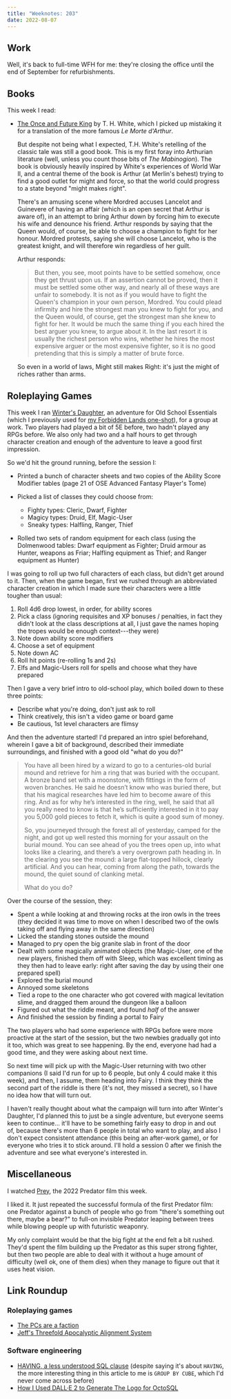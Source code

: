 ```yaml
---
title: "Weeknotes: 203"
date: 2022-08-07
---
```


## Work

Well, it's back to full-time WFH for me: they're closing the office
until the end of September for refurbishments.

## Books

This week I read:

- [The Once and Future King][] by T. H. White, which I picked up
  mistaking it for a translation of the more famous *Le Morte
  d'Arthur*.

  But despite not being what I expected, T.H. White's retelling of the
  classic tale was still a good book.  This is my first foray into
  Arthurian literature (well, unless you count those bits of *The
  Mabinogion*).  The book is obviously heavily inspired by White's
  experiences of World War II, and a central theme of the book is
  Arthur (at Merlin's behest) trying to find a good outlet for might
  and force, so that the world could progress to a state beyond "might
  makes right".

  There's an amusing scene where Mordred accuses Lancelot and
  Guinevere of having an affair (which is an open secret that Arthur
  is aware of), in an attempt to bring Arthur down by forcing him to
  execute his wife and denounce his friend.  Arthur responds by saying
  that the Queen would, of course, be able to choose a champion to
  fight for her honour.  Mordred protests, saying she will choose
  Lancelot, who is the greatest knight, and will therefore win
  regardless of her guilt.

  Arthur responds:

  > But then, you see, moot points have to be settled somehow, once
  > they get thrust upon us.  If an assertion cannot be proved, then
  > it must be settled some other way, and nearly all of these ways
  > are unfair to somebody.  It is not as if you would have to fight
  > the Queen's champion in your own person, Mordred.  You could plead
  > infirmity and hire the strongest man you knew to fight for you,
  > and the Queen would, of course, get the strongest man she knew to
  > fight for her.  It would be much the same thing if you each hired
  > the best arguer you knew, to argue about it.  In the last resort
  > it is usually the richest person who wins, whether he hires the
  > most expensive arguer or the most expensive fighter, so it is no
  > good pretending that this is simply a matter of brute force.

  So even in a world of laws, Might still makes Right: it's just the
  might of riches rather than arms.

[The Once and Future King]: https://en.wikipedia.org/wiki/The_Once_and_Future_King

## Roleplaying Games

This week I ran [Winter's Daughter][], an adventure for Old School
Essentials (which I previously used for [my Forbidden Lands
one-shot][]), for a group at work.  Two players had played a bit of 5E
before, two hadn't played any RPGs before.  We also only had two and a
half hours to get through character creation and enough of the
adventure to leave a good first impression.

So we'd hit the ground running, before the session I:

- Printed a bunch of character sheets and two copies of the Ability
  Score Modifier tables (page 21 of OSE Advanced Fantasy Player's
  Tome)

- Picked a list of classes they could choose from:
  - Fighty types: Cleric, Dwarf, Fighter
  - Magicy types: Druid, Elf, Magic-User
  - Sneaky types: Halfling, Ranger, Thief

- Rolled two sets of random equipment for each class (using the
  Dolmenwood tables: Dwarf equipment as Fighter; Druid armour as
  Hunter, weapons as Friar; Halfling equipment as Thief; and Ranger
  equipment as Hunter)

I was going to roll up two full characters of each class, but didn't
get around to it.  Then, when the game began, first we rushed through
an abbreviated character creation in which I made sure their
characters were a little tougher than usual:

1. Roll 4d6 drop lowest, in order, for ability scores
2. Pick a class (ignoring requisites and XP bonuses / penalties, in
   fact they didn't look at the class descriptions at all, I just gave
   the names hoping the tropes would be enough context---they were)
3. Note down ability score modifiers
4. Choose a set of equipment
4. Note down AC
5. Roll hit points (re-rolling 1s and 2s)
6. Elfs and Magic-Users roll for spells and choose what they have
   prepared

Then I gave a very brief intro to old-school play, which boiled down
to these three points:

- Describe what you're doing, don't just ask to roll
- Think creatively, this isn't a video game or board game
- Be cautious, 1st level characters are flimsy

And then the adventure started!  I'd prepared an intro spiel
beforehand, wherein I gave a bit of background, described their
immediate surroundings, and finished with a good old "what do you do?"

> You have all been hired by a wizard to go to a centuries-old burial
> mound and retrieve for him a ring that was buried with the occupant.
> A bronze band set with a moonstone, with fittings in the form of
> woven branches.  He said he doesn’t know who was buried there, but
> that his magical researches have led him to become aware of this
> ring.  And as for why he’s interested in the ring, well, he said
> that all you really need to know is that he’s sufficiently
> interested in it to pay you 5,000 gold pieces to fetch it, which is
> quite a good sum of money.
>
> So, you journeyed through the forest all of yesterday, camped for
> the night, and got up well rested this morning for your assault on
> the burial mound.  You can see ahead of you the trees open up, into
> what looks like a clearing, and there’s a very overgrown path
> heading in.  In the clearing you see the mound: a large flat-topped
> hillock, clearly artificial.  And you can hear, coming from along
> the path, towards the mound, the quiet sound of clanking metal.
>
> What do you do?

Over the course of the session, they:

- Spent a while looking at and throwing rocks at the iron owls in the
  trees (they decided it was time to move on when I described two of
  the owls taking off and flying away in the same direction)
- Licked the standing stones outside the mound
- Managed to pry open the big granite slab in front of the door
- Dealt with some magically animated objects (the Magic-User, one of
  the new players, finished them off with Sleep, which was excellent
  timing as they then had to leave early: right after saving the day
  by using their one prepared spell)
- Explored the burial mound
- Annoyed some skeletons
- Tied a rope to the one character who got covered with magical
  levitation slime, and dragged them around the dungeon like a balloon
- Figured out what the riddle meant, and found *half* of the answer
- And finished the session by finding a portal to Fairy

The two players who had some experience with RPGs before were more
proactive at the start of the session, but the two newbies gradually
got into it too, which was great to see happening.  By the end,
everyone had had a good time, and they were asking about next time.

So next time will pick up with the Magic-User returning with two other
companions (I said I'd run for up to 6 people, but only 4 could make
it this week), and then, I assume, them heading into Fairy.  I think
they think the second part of the riddle is there (it's not, they
missed a secret), so I have no idea how that will turn out.

I haven't really thought about what the campaign will turn into after
Winter's Daughter, I'd planned this to just be a single adventure, but
everyone seems keen to continue... it'll have to be something fairly
easy to drop in and out of, because there's more than 6 people in
total who want to play, and also I don't expect consistent attendance
(this being an after-work game), or for everyone who tries it to stick
around.  I'll hold a session 0 after we finish the adventure and see
what everyone's interested in.

[Winter's Daughter]: https://necroticgnome.com/products/dolmenwood-winters-daughter
[my Forbidden Lands one-shot]: weeknotes-193.html#roleplaying-games


## Miscellaneous

I watched [Prey][], the 2022 Predator film this week.

I liked it.  It just repeated the successful formula of the first
Predator film: one Predator against a bunch of people who go from
"there's something out there, maybe a bear?" to full-on invisible
Predator leaping between trees while blowing people up with futuristic
weaponry.

My only complaint would be that the big fight at the end felt a bit
rushed.  They'd spent the film building up the Predator as this super
strong fighter, but then two people are able to deal with it without a
huge amount of difficulty (well ok, one of them dies) when they manage
to figure out that it uses heat vision.

[Prey]: https://www.imdb.com/title/tt11866324/


## Link Roundup

### Roleplaying games

- [The PCs are a faction](https://lurkerablog.wordpress.com/2022/07/08/the-pcs-are-a-faction/)
- [Jeff's Threefold Apocalyptic Alignment System](http://jrients.blogspot.com/2008/07/jeffs-threefold-apocalyptic-alignment.html)

### Software engineering

- [HAVING, a less understood SQL clause](https://smallthingssql.com/having-a-less-understood-sql-clause)
  (despite saying it's about `HAVING`, the more interesting thing in
  this article to me is `GROUP BY CUBE`, which I'd never come across
  before)
- [How I Used DALL·E 2 to Generate The Logo for OctoSQL](https://jacobmartins.com/posts/how-i-used-dalle2-to-generate-the-logo-for-octosql/)
